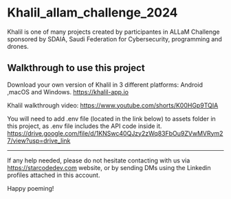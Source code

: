 # Khalil_allam_challenge_2024

Khalil is one of many projects created by participantes in ALLaM Challenge sponsored by SDAIA, Saudi Federation for Cybersecurity, programming and drones.

## Walkthrough to use this project

Download your own version of Khalil in 3 different platforms: Android ,macOS and Windows.
https://khalil-app.io

Khalil walkthrough video:
https://www.youtube.com/shorts/K00HGp9TQIA

You will need to add .env file (located in the link below) to assets folder in this project,
as .env file includes the API code inside it.
https://drive.google.com/file/d/1KNSwc40QJzy2zWq83FbOu9ZVwMVRym27/view?usp=drive_link

- - - - -

If any help needed, please do not hesitate contacting with us via https://starcodedev.com website,
or by sending DMs using the Linkedin profiles attached in this account.

Happy poeming!
